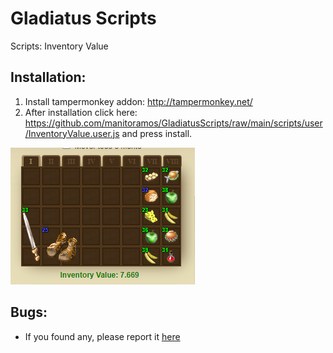 # Gladiatus Scripts

Scripts:
Inventory Value 
  
Installation:
---------

1. Install tampermonkey addon: http://tampermonkey.net/
2. After installation click here: https://github.com/manitoramos/GladiatusScripts/raw/main/scripts/user/InventoryValue.user.js and press install.

![N|Solid](https://raw.githubusercontent.com/manitoramos/GladiatusScripts/main/assets/InventoryValue.png)

Bugs:
---------
  - If you found any, please report it [here](https://github.com/manitoramos/GladiatusScripts/issues)